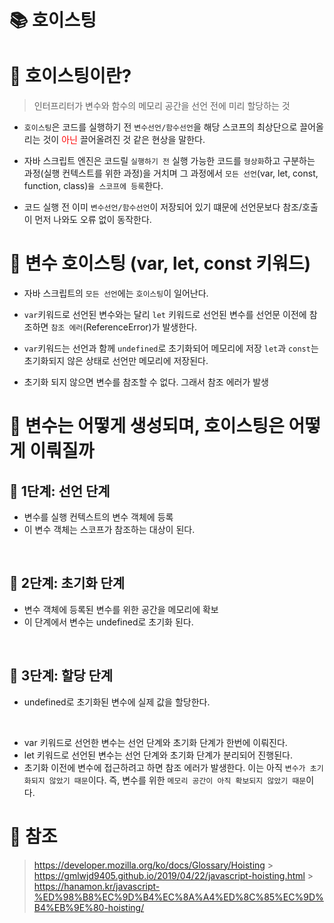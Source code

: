 # 📚 호이스팅

# 📕 호이스팅이란?

> 인터프리터가 변수와 함수의 메모리 공간을 선언 전에 미리 할당하는 것

-   `호이스팅`은 코드를 실행하기 전 `변수선언/함수선언`을 해당 스코프의 최상단으로 끌어올리는 것이 <span style="color:red">아닌</span> 끌어올려진 것 같은 현상을 말한다.

-   자바 스크립트 엔진은 코드릴 `실행하기 전` 실행 가능한 코드를 `형상화`하고 구분하는 과정(실행 컨텍스트를 위한 과정)을 거치며 그 과정에서 `모든 선언`(var, let, const, function, class)`을 스코프에 등록`한다.

-   코드 실행 전 이미 `변수선언/함수선언`이 저장되어 있기 떄문에 선언문보다 참조/호출이 먼저 나와도 오류 없이 동작한다.

# 📕 변수 호이스팅 (var, let, const 키워드)

-   자바 스크립트의 `모든 선언`에는 `호이스팅`이 일어난다.

-   `var`키워드로 선언된 변수와는 달리 `let` 키워드로 선언된 변수를 선언문 이전에 참조하면 `참조 에러`(ReferenceError)가 발생한다.

-   `var`키워드는 선언과 함께 `undefined`로 초기화되어 메모리에 저장 `let`과 `const`는 초기화되지 않은 상태로 선언만 메모리에 저장된다.

-   초기화 되지 않으면 변수를 참조할 수 없다. 그래서 참조 에러가 발생

# 📕 변수는 어떻게 생성되며, 호이스팅은 어떻게 이뤄질까

## 📖 1단계: 선언 단계

-   변수를 실행 컨텍스트의 변수 객체에 등록
-   이 변수 객체는 스코프가 참조하는 대상이 된다.

<br/>

## 📖 2단계: 초기화 단계

-   변수 객체에 등록된 변수를 위한 공간을 메모리에 확보
-   이 단계에서 변수는 undefined로 초기화 된다.

<br/>

## 📖 3단계: 할당 단계

-   undefined로 초기화된 변수에 실제 값을 할당한다.

<br/>

-   var 키워드로 선언한 변수는 선언 단계와 초기화 단계가 한번에 이뤄진다.
-   let 키워드로 선언된 변수는 선언 단계와 초기화 단계가 분리되어 진행된다.
-   초기화 이전에 변수에 접근하려고 하면 참조 에러가 발생한다. 이는 아직 `변수가 초기화되지 않았기 때문`이다. 즉, 변수를 위한 `메모리 공간이 아직 확보되지 않았기 때문`이다.

# 📕 참조

> https://developer.mozilla.org/ko/docs/Glossary/Hoisting > https://gmlwjd9405.github.io/2019/04/22/javascript-hoisting.html > https://hanamon.kr/javascript-%ED%98%B8%EC%9D%B4%EC%8A%A4%ED%8C%85%EC%9D%B4%EB%9E%80-hoisting/
